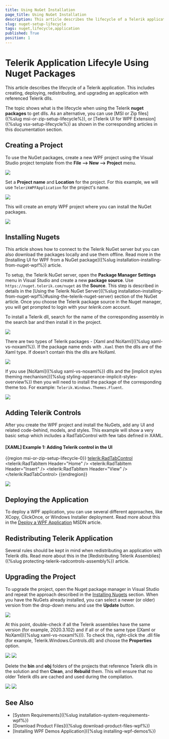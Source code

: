 ```yaml
---
title: Using NuGet Installation
page_title: Using NuGet Installation
description: This article describes the lifecycle of a Telerik application when using nuget packages.
slug: nuget-setup-lifecycle
tags: nuget,lifecycle,application
published: True
position: 1
---
```


# Telerik Application Lifecyle Using Nuget Packages

This article describes the lifecycle of a Telerik application. This includes creating, deploying, redistributing, and upgrading an application with referenced Telerik dlls.

The topic shows what is the lifecycle when using the Telerik __nuget packages__ to get dlls. As an alternative, you can use [MSI or Zip files]({%slug msi-or-zip-setup-lifecycle%}), or [Telerik UI for WPF Extension]({%slug vsx-setup-lifecycle%}) as shown in the corresponding articles in this documentation section.

## Creating a Project

To use the NuGet packages, create a new WPF project using the Visual Studio project template from the __File --> New --> Project__ menu. 

![](images/msi-or-zip-setup-lifecyle-0.png)

Set a __Project name__ and __Location__ for the project. For this example, we will use `TelerikWPFApplication` for the project's name.

![](images/msi-or-zip-setup-lifecyle-1.png)

This will create an empty WPF project where you can install the NuGet packages.

![](images/msi-or-zip-setup-lifecyle-2.png)

## Installing Nugets

This article shows how to connect to the Telerik NuGet server but you can also download the packages locally and use them offline. Read more in the [Installing UI for WPF from a NuGet package]({%slug installation-installing-from-nuget-wpf%}) article.

To setup, the Telerik NuGet server, open the __Package Manager Settings__ menu in Visual Studio and create a new __package source__. Use `https://nuget.telerik.com/nuget` as the __Source__. This step is described in details in the [Using the Telerik NuGet Server]({%slug installation-installing-from-nuget-wpf%}#using-the-telerik-nuget-server) section of the NuGet article. Once you choose the Telerik package source in the Nuget manager, you will get prompted to login with your *telerik.com* account.

To install a Telerik dll, search for the name of the corresponding assembly in the search bar and then install it in the project.

![](images/nuget-setup-lifecycle-0.png)

There are two types of Telerik packages - [Xaml and NoXaml]({%slug xaml-vs-noxaml%}). If the package name ends with `.Xaml` then the dlls are of the Xaml type. If doesn't contain this the dlls are NoXaml.

![](images/nuget-setup-lifecycle-1.png)

If you use [NoXaml]({%slug xaml-vs-noxaml%}) dlls and the [implicit styles theming mechanism]({%slug styling-apperance-implicit-styles-overview%}) then you will need to install the package of the corresponding theme too. For example: `Telerik.Windows.Themes.Fluent`.

![](images/nuget-setup-lifecycle-2.png)

## Adding Telerik Controls

After you create the WPF project and install the NuGets, add any UI and related code-behind, models, and styles. This example will show a very basic setup which includes a RadTabControl with few tabs defined in XAML.

#### __[XAML] Example 1: Adding Telerik control in the UI__
{{region msi-or-zip-setup-lifecycle-0}}
	<Window x:Class="TelerikWpfApplication.MainWindow"
		xmlns="http://schemas.microsoft.com/winfx/2006/xaml/presentation"
		xmlns:x="http://schemas.microsoft.com/winfx/2006/xaml"
		xmlns:d="http://schemas.microsoft.com/expression/blend/2008"
		xmlns:mc="http://schemas.openxmlformats.org/markup-compatibility/2006"
		xmlns:local="clr-namespace:TelerikWpfApplication" xmlns:telerik="http://schemas.telerik.com/2008/xaml/presentation"
		mc:Ignorable="d"
		Title="MainWindow" Height="450" Width="800">
		<Grid>
			<telerik:RadTabControl>
				<telerik:RadTabItem Header="Home" />
				<telerik:RadTabItem Header="Insert" />
				<telerik:RadTabItem Header="View" />
			</telerik:RadTabControl>
		</Grid>
	</Window>
{{endregion}}

![](images/msi-or-zip-setup-lifecyle-6.png)

## Deploying the Application

To deploy a WPF application, you can use several different approaches, like XCopy, ClickOnce, or Windows Installer deployment. Read more about this in the [Deploy a WPF Application](https://docs.microsoft.com/en-us/dotnet/desktop/wpf/app-development/deploying-a-wpf-application-wpf?view=netframeworkdesktop-4.8) MSDN article. 

## Redistributing Telerik Application

Several rules should be kept in mind when redistributing an application with Telerik dlls. Read more about this in the [Redistributing Telerik Assemblies]({%slug protecting-telerik-radcontrols-assembly%}) article.

## Upgrading the Project

To upgrade the project, open the Nuget package manager in Visual Studio and repeat the approach described in the [Installing Nugets](#installing-nugets) section. When you have the NuGets already installed, you can select a newer (or older) version from the drop-down menu and use the __Update__ button.

![](images/nuget-setup-lifecycle-3.png)

At this point, double-check if all the Telerik assemblies have the same version (for example, 2020.3.102) and if all or of the same type ([Xaml or NoXaml]({%slug xaml-vs-noxaml%})). To check this, right-click the .dll file (for example, Telerik.Windows.Controls.dll) and choose the __Properties__ option. 

![](images/msi-or-zip-setup-lifecyle-8.png)
![](images/msi-or-zip-setup-lifecyle-9.png)

Delete the __bin__ and __obj__ folders of the projects that reference Telerik dlls in the solution and then __Clean__, and __Rebuild__ them. This will ensure that no older Telerik dlls are cached and used during the compilation.

![](images/msi-or-zip-setup-lifecyle-7.png)
![](images/msi-or-zip-setup-lifecyle-10.png)

## See Also  
* [System Requirements]({%slug installation-system-requirements-wpf%})
* [Download Product Files]({%slug download-product-files-wpf%})
* [Installing WPF Demos Application]({%slug installing-wpf-demos%})
